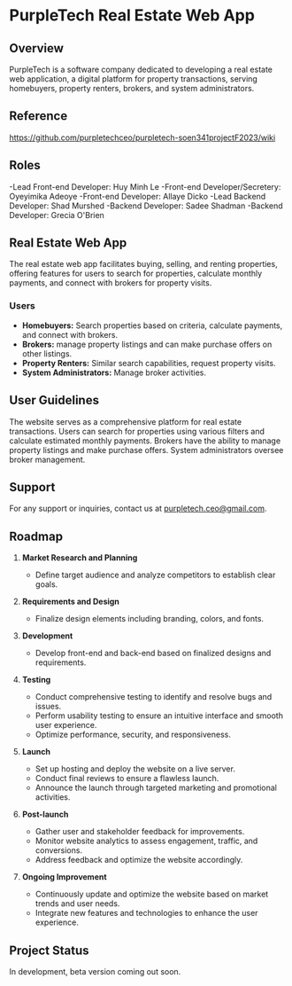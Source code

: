 # PurpleTech Real Estate Web App

## Overview
PurpleTech is a software company dedicated to developing a real estate web application, a digital platform for property transactions, serving homebuyers, property renters, brokers, and system administrators.

## Reference
https://github.com/purpletechceo/purpletech-soen341projectF2023/wiki

## Roles
-Lead Front-end Developer: Huy Minh Le 
-Front-end Developer/Secretery: Oyeyimika Adeoye
-Front-end Developer: Allaye Dicko
-Lead Backend Developer: Shad Murshed
-Backend Developer: Sadee Shadman
-Backend Developer: Grecia O'Brien


## Real Estate Web App
The real estate web app facilitates buying, selling, and renting properties, offering features for users to search for properties, calculate monthly payments, and connect with brokers for property visits.

### Users
- **Homebuyers:** Search properties based on criteria, calculate payments, and connect with brokers.
- **Brokers:** manage property listings and can make purchase offers on other listings.
- **Property Renters:** Similar search capabilities, request property visits.
- **System Administrators:** Manage broker activities.
  
## User Guidelines
The website serves as a comprehensive platform for real estate transactions. Users can search for properties using various filters and calculate estimated monthly payments. Brokers have the ability to manage property listings and make purchase offers. System administrators oversee broker management.

## Support
For any support or inquiries, contact us at purpletech.ceo@gmail.com.

## Roadmap
1. **Market Research and Planning**
   - Define target audience and analyze competitors to establish clear goals.
   
2. **Requirements and Design**
   - Finalize design elements including branding, colors, and fonts.
   
3. **Development**
   - Develop front-end and back-end based on finalized designs and requirements.
   
4. **Testing**
   - Conduct comprehensive testing to identify and resolve bugs and issues.
   - Perform usability testing to ensure an intuitive interface and smooth user experience.
   - Optimize performance, security, and responsiveness.
   
5. **Launch**
   - Set up hosting and deploy the website on a live server.
   - Conduct final reviews to ensure a flawless launch.
   - Announce the launch through targeted marketing and promotional activities.
   
6. **Post-launch**
   - Gather user and stakeholder feedback for improvements.
   - Monitor website analytics to assess engagement, traffic, and conversions.
   - Address feedback and optimize the website accordingly.
   
7. **Ongoing Improvement**
   - Continuously update and optimize the website based on market trends and user needs.
   - Integrate new features and technologies to enhance the user experience.

## Project Status
In development, beta version coming out soon.

